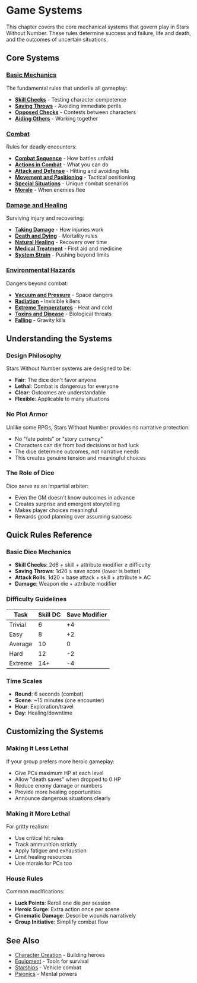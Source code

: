 # Game Systems

This chapter covers the core mechanical systems that govern play in Stars Without Number. These rules determine success and failure, life and death, and the outcomes of uncertain situations.

## Core Systems

### [Basic Mechanics](basic-mechanics/)
The fundamental rules that underlie all gameplay:
- **[Skill Checks](basic-mechanics/skill-checks.md)** - Testing character competence
- **[Saving Throws](basic-mechanics/saving-throws.md)** - Avoiding immediate perils
- **[Opposed Checks](basic-mechanics/opposed-checks.md)** - Contests between characters
- **[Aiding Others](basic-mechanics/aiding-others.md)** - Working together

### [Combat](combat/)
Rules for deadly encounters:
- **[Combat Sequence](combat/combat-sequence.md)** - How battles unfold
- **[Actions in Combat](combat/actions.md)** - What you can do
- **[Attack and Defense](combat/attack-defense.md)** - Hitting and avoiding hits
- **[Movement and Positioning](combat/movement.md)** - Tactical positioning
- **[Special Situations](combat/special-situations.md)** - Unique combat scenarios
- **[Morale](combat/morale.md)** - When enemies flee

### [Damage and Healing](healing/)
Surviving injury and recovering:
- **[Taking Damage](healing/damage.md)** - How injuries work
- **[Death and Dying](healing/death.md)** - Mortality rules
- **[Natural Healing](healing/natural-healing.md)** - Recovery over time
- **[Medical Treatment](healing/medical-treatment.md)** - First aid and medicine
- **[System Strain](healing/system-strain.md)** - Pushing beyond limits

### [Environmental Hazards](environmental-hazards/)
Dangers beyond combat:
- **[Vacuum and Pressure](environmental-hazards/vacuum.md)** - Space dangers
- **[Radiation](environmental-hazards/radiation.md)** - Invisible killers
- **[Extreme Temperatures](environmental-hazards/temperature.md)** - Heat and cold
- **[Toxins and Disease](environmental-hazards/toxins.md)** - Biological threats
- **[Falling](environmental-hazards/falling.md)** - Gravity kills

## Understanding the Systems

### Design Philosophy
Stars Without Number systems are designed to be:
- **Fair**: The dice don't favor anyone
- **Lethal**: Combat is dangerous for everyone
- **Clear**: Outcomes are understandable
- **Flexible**: Applicable to many situations

### No Plot Armor
Unlike some RPGs, Stars Without Number provides no narrative protection:
- No "fate points" or "story currency"
- Characters can die from bad decisions or bad luck
- The dice determine outcomes, not narrative needs
- This creates genuine tension and meaningful choices

### The Role of Dice
Dice serve as an impartial arbiter:
- Even the GM doesn't know outcomes in advance
- Creates surprise and emergent storytelling
- Makes player choices meaningful
- Rewards good planning over assuming success

## Quick Rules Reference

### Basic Dice Mechanics
- **Skill Checks**: 2d6 + skill + attribute modifier ≥ difficulty
- **Saving Throws**: 1d20 ≥ save score (lower is better)
- **Attack Rolls**: 1d20 + base attack + skill + attribute ≥ AC
- **Damage**: Weapon die + attribute modifier

### Difficulty Guidelines
| Task | Skill DC | Save Modifier |
|------|----------|---------------|
| Trivial | 6 | +4 |
| Easy | 8 | +2 |
| Average | 10 | 0 |
| Hard | 12 | -2 |
| Extreme | 14+ | -4 |

### Time Scales
- **Round**: 6 seconds (combat)
- **Scene**: ~15 minutes (one encounter)
- **Hour**: Exploration/travel
- **Day**: Healing/downtime

## Customizing the Systems

### Making it Less Lethal
If your group prefers more heroic gameplay:
- Give PCs maximum HP at each level
- Allow "death saves" when dropped to 0 HP
- Reduce enemy damage or numbers
- Provide more healing opportunities
- Announce dangerous situations clearly

### Making it More Lethal
For gritty realism:
- Use critical hit rules
- Track ammunition strictly
- Apply fatigue and exhaustion
- Limit healing resources
- Use morale for PCs too

### House Rules
Common modifications:
- **Luck Points**: Reroll one die per session
- **Heroic Surge**: Extra action once per scene
- **Cinematic Damage**: Describe wounds narratively
- **Group Initiative**: Simplify combat flow

## See Also
- [Character Creation](../character-creation/) - Building heroes
- [Equipment](../equipment/) - Tools for survival
- [Starships](../starships/) - Vehicle combat
- [Psionics](../psionics/) - Mental powers